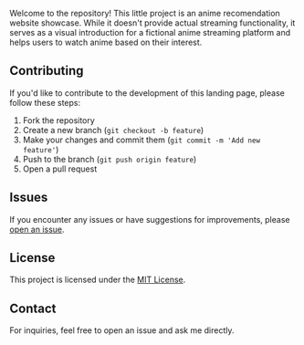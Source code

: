 Welcome to the repository! 
This little project is an anime recomendation website showcase. While it doesn't provide actual streaming functionality, it serves as a visual introduction for a fictional anime streaming platform and helps users to watch anime based on their interest.

## Contributing

If you'd like to contribute to the development of this landing page, please follow these steps:

1. Fork the repository
2. Create a new branch (`git checkout -b feature`)
3. Make your changes and commit them (`git commit -m 'Add new feature'`)
4. Push to the branch (`git push origin feature`)
5. Open a pull request

## Issues

If you encounter any issues or have suggestions for improvements, please [open an issue](https://github.com/Tinuanandh/Anime-recommendation-Engine-using-ML/issues).

## License

This project is licensed under the [MIT License](LICENSE).

## Contact

For inquiries, feel free to open an issue and ask me directly.
